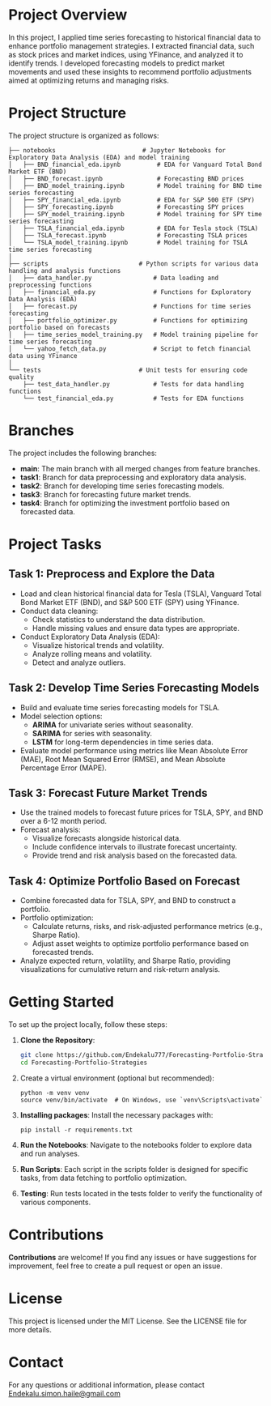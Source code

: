 # Project Overview
In this project, I applied time series forecasting to historical financial data to enhance portfolio management strategies. I extracted financial data, such as stock prices and market indices, using YFinance, and analyzed it to identify trends. I developed forecasting models to predict market movements and used these insights to recommend portfolio adjustments aimed at optimizing returns and managing risks.

# Project Structure
The project structure is organized as follows:

```
├── notebooks                        # Jupyter Notebooks for Exploratory Data Analysis (EDA) and model training
│   ├── BND_financial_eda.ipynb          # EDA for Vanguard Total Bond Market ETF (BND)
│   ├── BND_forecast.ipynb               # Forecasting BND prices
│   ├── BND_model_training.ipynb         # Model training for BND time series forecasting
│   ├── SPY_financial_eda.ipynb          # EDA for S&P 500 ETF (SPY)
│   ├── SPY_forecasting.ipynb            # Forecasting SPY prices
│   ├── SPY_model_training.ipynb         # Model training for SPY time series forecasting
│   ├── TSLA_financial_eda.ipynb         # EDA for Tesla stock (TSLA)
│   ├── TSLA_forecast.ipynb              # Forecasting TSLA prices
│   └── TSLA_model_training.ipynb        # Model training for TSLA time series forecasting
│
├── scripts                         # Python scripts for various data handling and analysis functions
│   ├── data_handler.py                 # Data loading and preprocessing functions
│   ├── financial_eda.py                # Functions for Exploratory Data Analysis (EDA)
│   ├── forecast.py                     # Functions for time series forecasting
│   ├── portfolio_optimizer.py          # Functions for optimizing portfolio based on forecasts
│   ├── time_series_model_training.py   # Model training pipeline for time series forecasting
│   └── yahoo_fetch_data.py             # Script to fetch financial data using YFinance
│
└── tests                           # Unit tests for ensuring code quality
    ├── test_data_handler.py            # Tests for data handling functions
    └── test_financial_eda.py           # Tests for EDA functions
```

# Branches
The project includes the following branches:

- **main**: The main branch with all merged changes from feature branches.
- **task1**: Branch for data preprocessing and exploratory data analysis.
- **task2**: Branch for developing time series forecasting models.
- **task3**: Branch for forecasting future market trends.
- **task4**: Branch for optimizing the investment portfolio based on forecasted data.

# Project Tasks

## Task 1: Preprocess and Explore the Data
- Load and clean historical financial data for Tesla (TSLA), Vanguard Total Bond Market ETF (BND), and S&P 500 ETF (SPY) using YFinance.
- Conduct data cleaning:
  - Check statistics to understand the data distribution.
  - Handle missing values and ensure data types are appropriate.
- Conduct Exploratory Data Analysis (EDA):
  - Visualize historical trends and volatility.
  - Analyze rolling means and volatility.
  - Detect and analyze outliers.

## Task 2: Develop Time Series Forecasting Models
- Build and evaluate time series forecasting models for TSLA.
- Model selection options:
  - **ARIMA** for univariate series without seasonality.
  - **SARIMA** for series with seasonality.
  - **LSTM** for long-term dependencies in time series data.
- Evaluate model performance using metrics like Mean Absolute Error (MAE), Root Mean Squared Error (RMSE), and Mean Absolute Percentage Error (MAPE).

## Task 3: Forecast Future Market Trends
- Use the trained models to forecast future prices for TSLA, SPY, and BND over a 6-12 month period.
- Forecast analysis:
  - Visualize forecasts alongside historical data.
  - Include confidence intervals to illustrate forecast uncertainty.
  - Provide trend and risk analysis based on the forecasted data.

## Task 4: Optimize Portfolio Based on Forecast
- Combine forecasted data for TSLA, SPY, and BND to construct a portfolio.
- Portfolio optimization:
  - Calculate returns, risks, and risk-adjusted performance metrics (e.g., Sharpe Ratio).
  - Adjust asset weights to optimize portfolio performance based on forecasted trends.
- Analyze expected return, volatility, and Sharpe Ratio, providing visualizations for cumulative return and risk-return analysis.

# Getting Started
To set up the project locally, follow these steps:

1. **Clone the Repository**:
   ```bash
   git clone https://github.com/Endekalu777/Forecasting-Portfolio-Strategies
   cd Forecasting-Portfolio-Strategies
   ```

2. Create a virtual environment (optional but recommended):
   ```
   python -m venv venv
   source venv/bin/activate  # On Windows, use `venv\Scripts\activate`
   ```

3. **Installing packages**:
Install the necessary packages with:

    ```
    pip install -r requirements.txt
    ```

4. **Run the Notebooks**: Navigate to the notebooks folder to explore data and run analyses.

5. **Run Scripts**: Each script in the scripts folder is designed for specific tasks, from data fetching to portfolio optimization.

6. **Testing**: Run tests located in the tests folder to verify the functionality of various components.

# Contributions
**Contributions** are welcome! If you find any issues or have suggestions for improvement, feel free to create a pull request or open an issue.

# License
This project is licensed under the MIT License. See the LICENSE file for more details.

# Contact
For any questions or additional information, please contact [Endekalu.simon.haile@gmail.com](mailto:Endekalu.simon.haile@gmail.com)